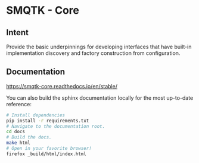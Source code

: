 # SMQTK - Core

## Intent
Provide the basic underpinnings for developing interfaces that have built-in
implementation discovery and factory construction from configuration.

## Documentation
https://smqtk-core.readthedocs.io/en/stable/

You can also build the sphinx documentation locally for the most up-to-date
reference:
```bash
# Install dependencies
pip install -r requirements.txt
# Navigate to the documentation root.
cd docs
# Build the docs.
make html
# Open in your favorite browser!
firefox _build/html/index.html
```
